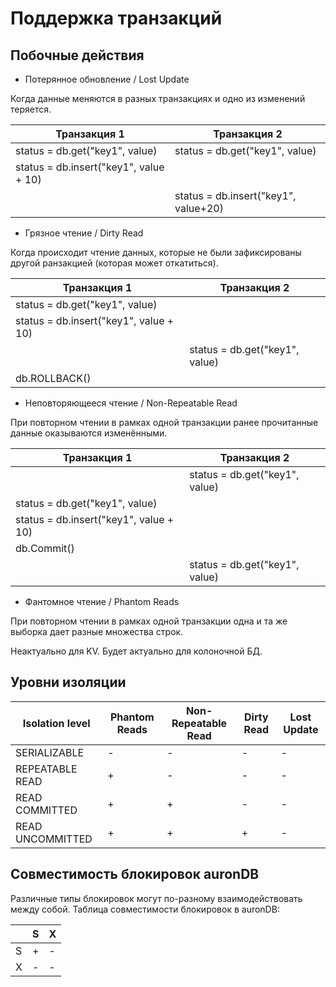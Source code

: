 # Поддержка транзакций

## Побочные действия

* Потерянное обновление / Lost Update

Когда данные меняются в разных транзакциях и одно из изменений теряется.

|Транзакция 1| Транзакция 2|
|--|--|
|status = db.get("key1", value)|status = db.get("key1", value)|
|status = db.insert("key1", value + 10)||
||status = db.insert("key1", value+20)|

* Грязное чтение / Dirty Read

Когда происходит чтение данных, которые не были зафиксированы другой ранзакцией (которая может откатиться).

|Транзакция 1| Транзакция 2|
|--|--|
|status = db.get("key1", value)||
|status = db.insert("key1", value + 10)||
||status = db.get("key1", value)|
|db.ROLLBACK()||

* Неповторяющееся чтение / Non-Repeatable Read

При повторном чтении в рамках одной транзакции ранее прочитанные данные оказываются изменёнными.

|Транзакция 1| Транзакция 2|
|--|--|
||status = db.get("key1", value)|
|status = db.get("key1", value)||
|status = db.insert("key1", value + 10)||
|db.Commit()||
||status = db.get("key1", value)|


* Фантомное чтение / Phantom Reads

При повторном чтении в рамках одной транзакции одна и та же выборка дает разные множества строк.

Неактуально для KV. Будет актуально для колоночной БД.

## Уровни изоляции

|  Isolation level | Phantom Reads | Non-Repeatable Read |	Dirty Read | Lost Update |
| --------	| --- |	--- | --- | ---	|
|SERIALIZABLE |-|	-|	-|	-|
|REPEATABLE READ | + | -	| -	| - |
|READ COMMITTED | +	| +	| -	| - |
|READ UNCOMMITTED |+ | + | + | - |


## Совместимость блокировок auronDB

Различные типы блокировок могут по-разному взаимодействовать между собой. Таблица совместимости блокировок в auronDB:

|  | S| X|
|--|--|--|
| S| +| -|
| X| -| -|
